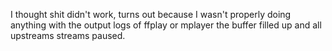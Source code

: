 I thought shit didn't work, turns out because I wasn't properly doing anything with the output logs of ffplay or mplayer the buffer filled up and all upstreams streams paused.
